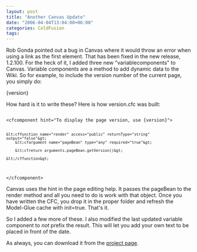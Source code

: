 ```yaml
---
layout: post
title: "Another Canvas Update"
date: "2006-04-04T13:04:00+06:00"
categories: ColdFusion 
tags: 
---
```


Rob Gonda pointed out a bug in Canvas where it would throw an error when using a link as the first element. That has been fixed in the new release, 1.2.100. For the heck of it, I added three new "variablecomponents" to Canvas. Variable components are a method to add dynamic data to the Wiki. So for example, to include the version number of the current page, you simply do:

{version}

How hard is it to write these? Here is how version.cfc was built:

<code>
&lt;cfcomponent hint="To display the page version, use {version}"&gt;

	&lt;cffunction name="render" access="public" returnType="string" output="false"&gt;
		&lt;cfargument name="pageBean" type="any" required="true"&gt;
		
		&lt;cfreturn arguments.pageBean.getVersion()&gt;
		
	&lt;/cffunction&gt;
	
&lt;/cfcomponent&gt;
</code>

Canvas uses the hint in the page editing help. It passes the pageBean to the render method and all you need to do is work with that object. Once you have written the CFC, you drop it in the proper folder and refresh the Model-Glue cache with init=true. That's it.

So I added a few more of these. I also modified the last updated variable component to <i>not</i> prefix the result. This will let you add your own text to be placed in front of the date.

As always, you can download it from the <a href="http://ray.camdenfamily.com/projects/canvas">project page</a>.